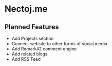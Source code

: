 # Nectoj.me

## Planned Features
- Add Projects section
- Connect website to other forms of social media
- Add Remark42 comment engine
- Add related blogs
- Add RSS Feed